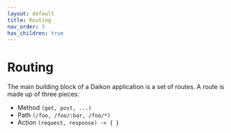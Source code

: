 ```yaml
---
layout: default
title: Routing
nav_order: 3
has_children: true
---
```


# Routing

The main building block of a Daikon application is a set of routes. A route is made up of three pieces:

* Method ```(get, post, ...)```
* Path ```(/foo, /foo/:bar, /foo/*)```
* Action ```(request, response) -> { }```